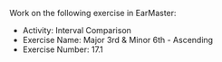 Work on the following exercise in EarMaster:
- Activity: Interval Comparison
- Exercise Name: Major 3rd & Minor 6th - Ascending
- Exercise Number: 17.1

